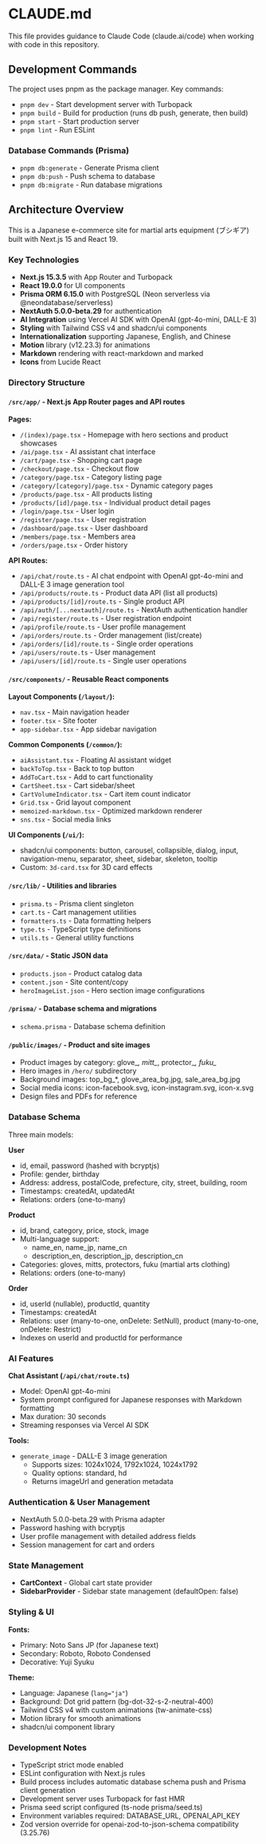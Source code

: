 # CLAUDE.md

This file provides guidance to Claude Code (claude.ai/code) when working with code in this repository.

## Development Commands

The project uses pnpm as the package manager. Key commands:

- `pnpm dev` - Start development server with Turbopack
- `pnpm build` - Build for production (runs db push, generate, then build)
- `pnpm start` - Start production server
- `pnpm lint` - Run ESLint

### Database Commands (Prisma)

- `pnpm db:generate` - Generate Prisma client
- `pnpm db:push` - Push schema to database
- `pnpm db:migrate` - Run database migrations

## Architecture Overview

This is a Japanese e-commerce site for martial arts equipment (ブシギア) built with Next.js 15 and React 19.

### Key Technologies

- **Next.js 15.3.5** with App Router and Turbopack
- **React 19.0.0** for UI components
- **Prisma ORM 6.15.0** with PostgreSQL (Neon serverless via @neondatabase/serverless)
- **NextAuth 5.0.0-beta.29** for authentication
- **AI Integration** using Vercel AI SDK with OpenAI (gpt-4o-mini, DALL-E 3)
- **Styling** with Tailwind CSS v4 and shadcn/ui components
- **Internationalization** supporting Japanese, English, and Chinese
- **Motion** library (v12.23.3) for animations
- **Markdown** rendering with react-markdown and marked
- **Icons** from Lucide React

### Directory Structure

#### `/src/app/` - Next.js App Router pages and API routes

**Pages:**
- `/(index)/page.tsx` - Homepage with hero sections and product showcases
- `/ai/page.tsx` - AI assistant chat interface
- `/cart/page.tsx` - Shopping cart page
- `/checkout/page.tsx` - Checkout flow
- `/category/page.tsx` - Category listing page
- `/category/[category]/page.tsx` - Dynamic category pages
- `/products/page.tsx` - All products listing
- `/products/[id]/page.tsx` - Individual product detail pages
- `/login/page.tsx` - User login
- `/register/page.tsx` - User registration
- `/dashboard/page.tsx` - User dashboard
- `/members/page.tsx` - Members area
- `/orders/page.tsx` - Order history

**API Routes:**
- `/api/chat/route.ts` - AI chat endpoint with OpenAI gpt-4o-mini and DALL-E 3 image generation tool
- `/api/products/route.ts` - Product data API (list all products)
- `/api/products/[id]/route.ts` - Single product API
- `/api/auth/[...nextauth]/route.ts` - NextAuth authentication handler
- `/api/register/route.ts` - User registration endpoint
- `/api/profile/route.ts` - User profile management
- `/api/orders/route.ts` - Order management (list/create)
- `/api/orders/[id]/route.ts` - Single order operations
- `/api/users/route.ts` - User management
- `/api/users/[id]/route.ts` - Single user operations

#### `/src/components/` - Reusable React components

**Layout Components (`/layout/`):**
- `nav.tsx` - Main navigation header
- `footer.tsx` - Site footer
- `app-sidebar.tsx` - App sidebar navigation

**Common Components (`/common/`):**
- `aiAssistant.tsx` - Floating AI assistant widget
- `backToTop.tsx` - Back to top button
- `AddToCart.tsx` - Add to cart functionality
- `CartSheet.tsx` - Cart sidebar/sheet
- `CartVolumeIndicator.tsx` - Cart item count indicator
- `Grid.tsx` - Grid layout component
- `memoized-markdown.tsx` - Optimized markdown renderer
- `sns.tsx` - Social media links

**UI Components (`/ui/`):**
- shadcn/ui components: button, carousel, collapsible, dialog, input, navigation-menu, separator, sheet, sidebar, skeleton, tooltip
- Custom: `3d-card.tsx` for 3D card effects

#### `/src/lib/` - Utilities and libraries
- `prisma.ts` - Prisma client singleton
- `cart.ts` - Cart management utilities
- `formatters.ts` - Data formatting helpers
- `type.ts` - TypeScript type definitions
- `utils.ts` - General utility functions

#### `/src/data/` - Static JSON data
- `products.json` - Product catalog data
- `content.json` - Site content/copy
- `heroImageList.json` - Hero section image configurations

#### `/prisma/` - Database schema and migrations
- `schema.prisma` - Database schema definition

#### `/public/images/` - Product and site images
- Product images by category: glove_*, mitt_*, protector_*, fuku_*
- Hero images in `/hero/` subdirectory
- Background images: top_bg_*, glove_area_bg.jpg, sale_area_bg.jpg
- Social media icons: icon-facebook.svg, icon-instagram.svg, icon-x.svg
- Design files and PDFs for reference

### Database Schema

Three main models:

**User**
- id, email, password (hashed with bcryptjs)
- Profile: gender, birthday
- Address: address, postalCode, prefecture, city, street, building, room
- Timestamps: createdAt, updatedAt
- Relations: orders (one-to-many)

**Product**
- id, brand, category, price, stock, image
- Multi-language support:
  - name_en, name_jp, name_cn
  - description_en, description_jp, description_cn
- Categories: gloves, mitts, protectors, fuku (martial arts clothing)
- Relations: orders (one-to-many)

**Order**
- id, userId (nullable), productId, quantity
- Timestamps: createdAt
- Relations: user (many-to-one, onDelete: SetNull), product (many-to-one, onDelete: Restrict)
- Indexes on userId and productId for performance

### AI Features

**Chat Assistant (`/api/chat/route.ts`)**
- Model: OpenAI gpt-4o-mini
- System prompt configured for Japanese responses with Markdown formatting
- Max duration: 30 seconds
- Streaming responses via Vercel AI SDK

**Tools:**
- `generate_image` - DALL-E 3 image generation
  - Supports sizes: 1024x1024, 1792x1024, 1024x1792
  - Quality options: standard, hd
  - Returns imageUrl and generation metadata

### Authentication & User Management

- NextAuth 5.0.0-beta.29 with Prisma adapter
- Password hashing with bcryptjs
- User profile management with detailed address fields
- Session management for cart and orders

### State Management

- **CartContext** - Global cart state provider
- **SidebarProvider** - Sidebar state management (defaultOpen: false)

### Styling & UI

**Fonts:**
- Primary: Noto Sans JP (for Japanese text)
- Secondary: Roboto, Roboto Condensed
- Decorative: Yuji Syuku

**Theme:**
- Language: Japanese (`lang="ja"`)
- Background: Dot grid pattern (bg-dot-32-s-2-neutral-400)
- Tailwind CSS v4 with custom animations (tw-animate-css)
- Motion library for smooth animations
- shadcn/ui component library

### Development Notes

- TypeScript strict mode enabled
- ESLint configuration with Next.js rules
- Build process includes automatic database schema push and Prisma client generation
- Development server uses Turbopack for fast HMR
- Prisma seed script configured (ts-node prisma/seed.ts)
- Environment variables required: DATABASE_URL, OPENAI_API_KEY
- Zod version override for openai-zod-to-json-schema compatibility (3.25.76)
